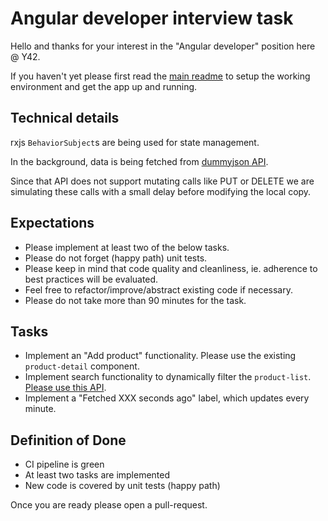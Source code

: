 # Angular developer interview task

Hello and thanks for your interest in the "Angular developer" position here @ Y42.

If you haven't yet please first read the [main readme](README.md) to setup the working environment and get the app up and running.

## Technical details

rxjs `BehaviorSubject`s are being used for state management.

In the background, data is being fetched from [dummyjson API](https://dummyjson.com/docs/products).

Since that API does not support mutating calls like PUT or DELETE we are simulating these calls with a small delay before modifying the local copy.

## Expectations

- Please implement at least two of the below tasks.
- Please do not forget (happy path) unit tests.
- Please keep in mind that code quality and cleanliness, ie. adherence to best practices will be evaluated.
- Feel free to refactor/improve/abstract existing code if necessary.
- Please do not take more than 90 minutes for the task.

## Tasks

- Implement an "Add product" functionality. Please use the existing `product-detail` component.
- Implement search functionality to dynamically filter the `product-list`. [Please use this API](https://dummyjson.com/docs/products#search).
- Implement a "Fetched XXX seconds ago" label, which updates every minute.

## Definition of Done

- CI pipeline is green
- At least two tasks are implemented
- New code is covered by unit tests (happy path)

Once you are ready please open a pull-request.
